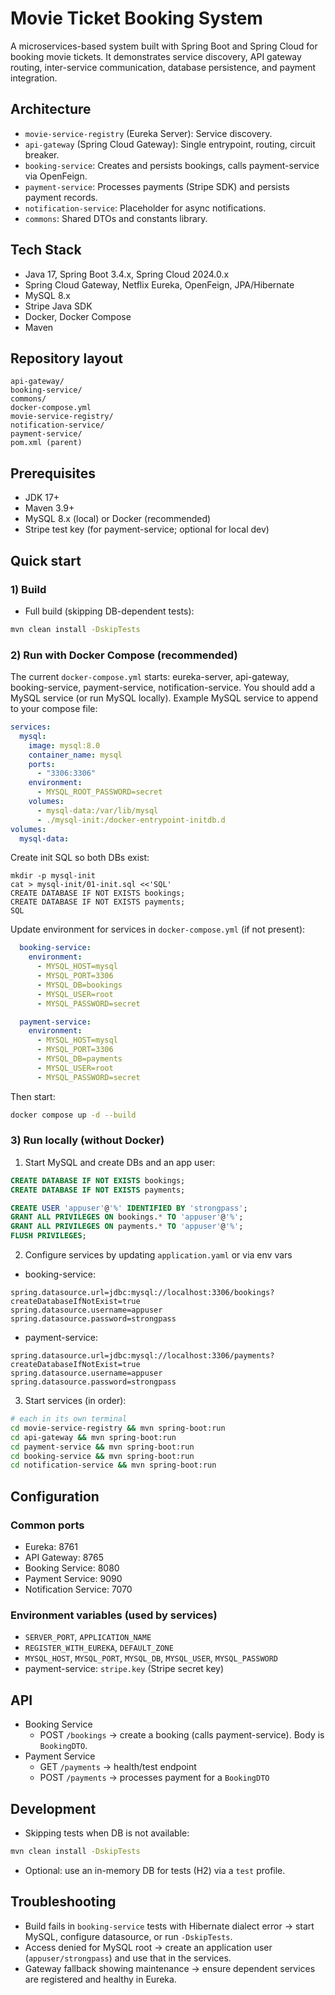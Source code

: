 # Movie Ticket Booking System

A microservices-based system built with Spring Boot and Spring Cloud for booking movie tickets. It demonstrates service discovery, API gateway routing, inter-service communication, database persistence, and payment integration.

## Architecture
- `movie-service-registry` (Eureka Server): Service discovery.
- `api-gateway` (Spring Cloud Gateway): Single entrypoint, routing, circuit breaker.
- `booking-service`: Creates and persists bookings, calls payment-service via OpenFeign.
- `payment-service`: Processes payments (Stripe SDK) and persists payment records.
- `notification-service`: Placeholder for async notifications.
- `commons`: Shared DTOs and constants library.

## Tech Stack
- Java 17, Spring Boot 3.4.x, Spring Cloud 2024.0.x
- Spring Cloud Gateway, Netflix Eureka, OpenFeign, JPA/Hibernate
- MySQL 8.x
- Stripe Java SDK
- Docker, Docker Compose
- Maven

## Repository layout
```
api-gateway/
booking-service/
commons/
docker-compose.yml
movie-service-registry/
notification-service/
payment-service/
pom.xml (parent)
```

## Prerequisites
- JDK 17+
- Maven 3.9+
- MySQL 8.x (local) or Docker (recommended)
- Stripe test key (for payment-service; optional for local dev)

## Quick start
### 1) Build
- Full build (skipping DB-dependent tests):
```bash
mvn clean install -DskipTests
```

### 2) Run with Docker Compose (recommended)
The current `docker-compose.yml` starts: eureka-server, api-gateway, booking-service, payment-service, notification-service. You should add a MySQL service (or run MySQL locally). Example MySQL service to append to your compose file:
```yaml
services:
  mysql:
    image: mysql:8.0
    container_name: mysql
    ports:
      - "3306:3306"
    environment:
      - MYSQL_ROOT_PASSWORD=secret
    volumes:
      - mysql-data:/var/lib/mysql
      - ./mysql-init:/docker-entrypoint-initdb.d
volumes:
  mysql-data:
```
Create init SQL so both DBs exist:
```
mkdir -p mysql-init
cat > mysql-init/01-init.sql <<'SQL'
CREATE DATABASE IF NOT EXISTS bookings;
CREATE DATABASE IF NOT EXISTS payments;
SQL
```
Update environment for services in `docker-compose.yml` (if not present):
```yaml
  booking-service:
    environment:
      - MYSQL_HOST=mysql
      - MYSQL_PORT=3306
      - MYSQL_DB=bookings
      - MYSQL_USER=root
      - MYSQL_PASSWORD=secret

  payment-service:
    environment:
      - MYSQL_HOST=mysql
      - MYSQL_PORT=3306
      - MYSQL_DB=payments
      - MYSQL_USER=root
      - MYSQL_PASSWORD=secret
```
Then start:
```bash
docker compose up -d --build
```

### 3) Run locally (without Docker)
1) Start MySQL and create DBs and an app user:
```sql
CREATE DATABASE IF NOT EXISTS bookings;
CREATE DATABASE IF NOT EXISTS payments;

CREATE USER 'appuser'@'%' IDENTIFIED BY 'strongpass';
GRANT ALL PRIVILEGES ON bookings.* TO 'appuser'@'%';
GRANT ALL PRIVILEGES ON payments.* TO 'appuser'@'%';
FLUSH PRIVILEGES;
```
2) Configure services by updating `application.yaml` or via env vars
- booking-service:
```
spring.datasource.url=jdbc:mysql://localhost:3306/bookings?createDatabaseIfNotExist=true
spring.datasource.username=appuser
spring.datasource.password=strongpass
```
- payment-service:
```
spring.datasource.url=jdbc:mysql://localhost:3306/payments?createDatabaseIfNotExist=true
spring.datasource.username=appuser
spring.datasource.password=strongpass
```
3) Start services (in order):
```bash
# each in its own terminal
cd movie-service-registry && mvn spring-boot:run
cd api-gateway && mvn spring-boot:run
cd payment-service && mvn spring-boot:run
cd booking-service && mvn spring-boot:run
cd notification-service && mvn spring-boot:run
```

## Configuration
### Common ports
- Eureka: 8761
- API Gateway: 8765
- Booking Service: 8080
- Payment Service: 9090
- Notification Service: 7070

### Environment variables (used by services)
- `SERVER_PORT`, `APPLICATION_NAME`
- `REGISTER_WITH_EUREKA`, `DEFAULT_ZONE`
- `MYSQL_HOST`, `MYSQL_PORT`, `MYSQL_DB`, `MYSQL_USER`, `MYSQL_PASSWORD`
- payment-service: `stripe.key` (Stripe secret key)

## API
- Booking Service
  - POST `/bookings` → create a booking (calls payment-service). Body is `BookingDTO`.
- Payment Service
  - GET `/payments` → health/test endpoint
  - POST `/payments` → processes payment for a `BookingDTO`

## Development
- Skipping tests when DB is not available:
```bash
mvn clean install -DskipTests
```
- Optional: use an in-memory DB for tests (H2) via a `test` profile.

## Troubleshooting
- Build fails in `booking-service` tests with Hibernate dialect error → start MySQL, configure datasource, or run `-DskipTests`.
- Access denied for MySQL root → create an application user (`appuser/strongpass`) and use that in the services.
- Gateway fallback showing maintenance → ensure dependent services are registered and healthy in Eureka.

